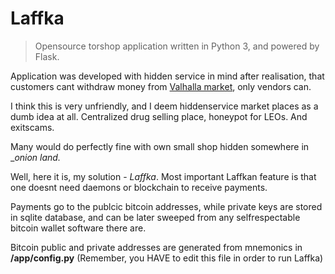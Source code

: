 # Laffka
>Opensource torshop application written in Python 3, and powered by Flask.

Application was developed with hidden service in mind after realisation, that customers cant withdraw money from [Valhalla market](valhallaxmn3fydu.onion), only vendors can.

I think this is very unfriendly, and I deem hiddenservice market places as a dumb idea at all. Centralized drug selling place, honeypot for LEOs. And exitscams.

Many would do perfectly fine with own small shop hidden somewhere in __onion land._

Well, here it is, my solution - *Laffka*. Most important Laffkan feature is that one doesnt need daemons or blockchain to receive payments.

Payments go to the publcic bitcoin addresses, while private keys are stored in sqlite database, and can be later sweeped from any selfrespectable bitcoin wallet software there are.

Bitcoin public and private addresses are generated from mnemonics in __/app/config.py__ (Remember, you HAVE to edit this file in order to run Laffka)

